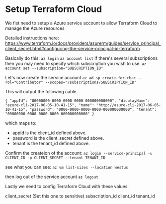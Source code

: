 # Setup Terraform Cloud
We fist need to setup a Azure service account to allow Terraform Cloud to manage the Azure resources


Detailed instructions here:  https://www.terraform.io/docs/providers/azurerm/guides/service_principal_client_secret.html#configuring-the-service-principal-in-terraform

Basically do this:
`az login`
`az account list`
If there's several subscriptions then you may need to specify which subscription you wish to use.
`az account set --subscription="SUBSCRIPTION_ID"`

Let's now create the service account
`az ad sp create-for-rbac --rol="Contributor" --scopes="/subscriptions/SUBSCRIPTION_ID"`

This will output the following cable

`{
  "appId": "00000000-0000-0000-0000-000000000000",
  "displayName": "azure-cli-2017-06-05-10-41-15",
  "name": "http://azure-cli-2017-06-05-10-41-15",
  "password": "0000-0000-0000-0000-000000000000",
  "tenant": "00000000-0000-0000-0000-000000000000"
}`

which maps to:
* appId is the client_id defined above.
* password is the client_secret defined above.
* tenant is the tenant_id defined above.


Confirm the createion of the account:
`az login --service-principal -u CLIENT_ID -p CLIENT_SECRET --tenant TENANT_ID`

see what you can see:
`az vm list-sizes --location westus`

then log out of the service account
`az logout`


Lastly we need to config Terraform Cloud with these values:

client_secret  (Set this one to sensitive)
subscription_id
client_id
tenant_id